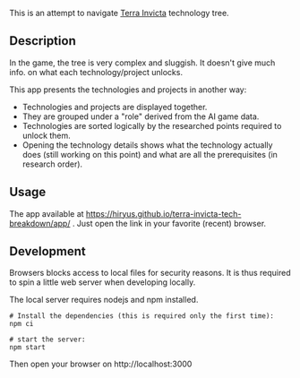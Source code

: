 This is an attempt to navigate [Terra Invicta](https://store.steampowered.com/app/1176470/Terra_Invicta/) technology tree.

## Description

In the game, the tree is very complex and sluggish.
It doesn't give much info. on what each technology/project unlocks.

This app presents the technologies and projects in another way:
* Technologies and projects are displayed together.
* They are grouped under a "role" derived from the AI game data.
* Technologies are sorted logically by the researched points required to unlock them.
* Opening the technology details shows what the technology actually does (still working on this point) and what are all the prerequisites (in research order).

## Usage

The app available at https://hiryus.github.io/terra-invicta-tech-breakdown/app/ .
Just open the link in your favorite (recent) browser.

## Development

Browsers blocks access to local files for security reasons.
It is thus required to spin a little web server when developing locally.

The local server requires nodejs and npm installed.
```
# Install the dependencies (this is required only the first time):
npm ci

# start the server:
npm start
```
Then open your browser on http://localhost:3000
